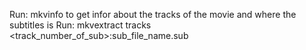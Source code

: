 Run: mkvinfo to get infor about the tracks of the movie and where the subtitles is
Run: mkvextract tracks <file> <track_number_of_sub>:sub_file_name.sub
